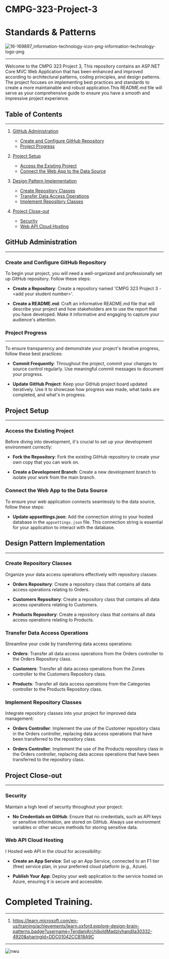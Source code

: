 # CMPG-323-Project-3
# Standards & Patterns
![16-169897_information-technology-icon-png-information-technology-logo-png](https://github.com/Madzivhandila/CMPG-323-Project-3---30332338/assets/75025282/d850405f-b90c-4087-bcad-d15b297569eb)
************************************************************************************

Welcome to the CMPG 323 Project 3, This repository contains an ASP.NET Core MVC Web Application that has been enhanced and improved according to architectural patterns, coding principles, and design patterns. The project focuses on implementing best practices and standards to create a more maintainable and robust application.This README.md file will serve as your comprehensive guide to ensure you have a smooth and impressive project experience.

## Table of Contents
************************************************************************************
1. [GitHub Administration](#github-administration)
   - [Create and Configure GitHub Repository](#create-and-configure-github-repository)
   - [Project Progress](#project-progress)

2. [Project Setup](#project-setup)
   - [Access the Existing Project](#access-the-existing-project)
   - [Connect the Web App to the Data Source](#connect-the-web-app-to-the-data-source)

3. [Design Pattern Implementation](#design-pattern-implementation)
   - [Create Repository Classes](#create-repository-classes)
   - [Transfer Data Access Operations](#transfer-data-access-operations)
   - [Implement Repository Classes](#implement-repository-classes)

4. [Project Close-out](#project-close-out)
   - [Security](#security)
   - [Web API Cloud Hosting](#web-api-cloud-hosting)

## GitHub Administration
************************************************************************************

### Create and Configure GitHub Repository

To begin your project, you will need a well-organized and professionally set up GitHub repository. Follow these steps:

- **Create a Repository**: Create a repository named 'CMPG 323 Project 3 - \<add your student number\>'.

- **Create a README.md**: Craft an informative README.md file that will describe your project and how stakeholders are to use the report that you have developed. Make it informative and engaging to capture your audience's attention.

### Project Progress
************************************************************************************

To ensure transparency and demonstrate your project's iterative progress, follow these best practices:

- **Commit Frequently**: Throughout the project, commit your changes to source control regularly. Use meaningful commit messages to document your progress.

- **Update GitHub Project**: Keep your GitHub project board updated iteratively. Use it to showcase how progress was made, what tasks are completed, and what's in progress.

## Project Setup
************************************************************************************

### Access the Existing Project


Before diving into development, it's crucial to set up your development environment correctly:

- **Fork the Repository**: Fork the existing GitHub repository to create your own copy that you can work on.

- **Create a Development Branch**: Create a new development branch to isolate your work from the main branch.

### Connect the Web App to the Data Source


To ensure your web application connects seamlessly to the data source, follow these steps:

- **Update appsettings.json**: Add the connection string to your hosted database in the `appsettings.json` file. This connection string is essential for your application to interact with the database.

## Design Pattern Implementation
************************************************************************************

### Create Repository Classes


Organize your data access operations effectively with repository classes:

- **Orders Repository**: Create a repository class that contains all data access operations relating to Orders.

- **Customers Repository**: Create a repository class that contains all data access operations relating to Customers.

- **Products Repository**: Create a repository class that contains all data access operations relating to Products.

### Transfer Data Access Operations

Streamline your code by transferring data access operations:

- **Orders**: Transfer all data access operations from the Orders controller to the Orders Repository class.

- **Customers**: Transfer all data access operations from the Zones controller to the Customers Repository class.

- **Products**: Transfer all data access operations from the Categories controller to the Products Repository class.

### Implement Repository Classes

Integrate repository classes into your project for improved data management:

- **Orders Controller**: Implement the use of the Customer repository class in the Orders controller, replacing data access operations that have been transferred to the repository class.

- **Orders Controller**: Implement the use of the Products repository class in the Orders controller, replacing data access operations that have been transferred to the repository class.

## Project Close-out
************************************************************************************

### Security

Maintain a high level of security throughout your project:

- **No Credentials on GitHub**: Ensure that no credentials, such as API keys or sensitive information, are stored on GitHub. Always use environment variables or other secure methods for storing sensitive data.

### Web API Cloud Hosting

I Hosted web API in the cloud for accessibility:

- **Create an App Service**: Set up an App Service, connected to an F1 tier (free) service plan, in your preferred cloud platform (e.g., Azure).

- **Publish Your App**: Deploy your web application to the service hosted on Azure, ensuring it is secure and accessible.

# Completed Training.
*************************************************************************
1. https://learn.microsoft.com/en-us/training/achievements/learn.oxford.explore-design-brain-patterns.badge?username=TendaniArchiboldMadzivhandila30332-4920&sharingId=DDC01042CCB18A9C

*************************************************************************

![nwu](https://github.com/Madzivhandila/CMPG-323-Project-3---30332338/assets/75025282/a0283a1d-34d9-489c-8c44-90bccfc065f6)

